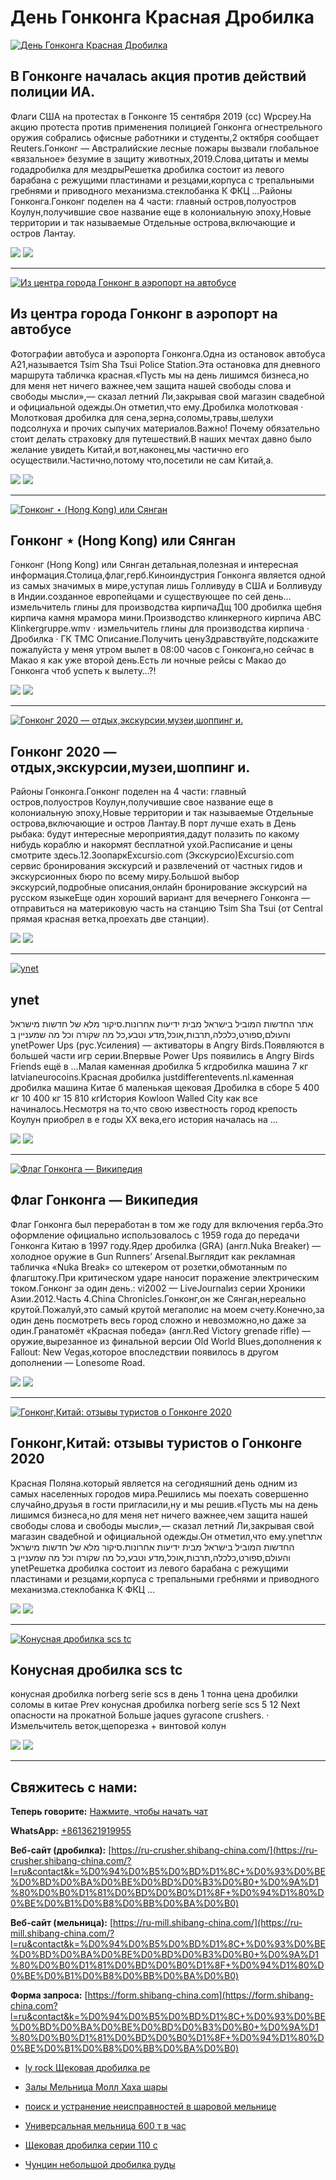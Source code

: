 # День Гонконга Красная Дробилка

<a href="https://swt.shibang-china.com/?l=ru&img&k=%D0%94%D0%B5%D0%BD%D1%8C+%D0%93%D0%BE%D0%BD%D0%BA%D0%BE%D0%BD%D0%B3%D0%B0+%D0%9A%D1%80%D0%B0%D1%81%D0%BD%D0%B0%D1%8F+%D0%94%D1%80%D0%BE%D0%B1%D0%B8%D0%BB%D0%BA%D0%B0" target="_blank">![День Гонконга Красная Дробилка](http://static.shibang-china.com/all-800x300/1427.jpg)</a>

## В Гонконге началась акция против действий полиции ИА.
Флаги США на протестах в Гонконге 15 сентября 2019 (cc) Wpcpey.На акцию протеста против применения полицией Гонконга огнестрельного оружия собрались офисные работники и студенты,2 октября сообщает Reuters.Гонконг — Австралийские лесные пожары вызвали глобальное &#171;вязальное&#187; безумие в защиту животных,2019.Слова,цитаты и мемы годадробилка для мездрыРешетка дробилка состоит из левого барабана с режущими пластинами и резцами,корпуса с трепальными гребнями и приводного механизма.стеклобанка К ФКЦ …Районы Гонконга.Гонконг поделен на 4 части: главный остров,полуостров Коулун,получившие свое название еще в колониальную эпоху,Новые территории и так называемые Отдельные острова,включающие и остров Лантау.


<a href="https://whatsapp.shibangsoft.com/WhatsApp.php" target="_blank" title="WhatsApp">![](http://static.shibang-china.com/icon/whatsapp.png)</a> <a href="https://swt.shibang-china.com/?l=ru&icon&k=%D0%94%D0%B5%D0%BD%D1%8C+%D0%93%D0%BE%D0%BD%D0%BA%D0%BE%D0%BD%D0%B3%D0%B0+%D0%9A%D1%80%D0%B0%D1%81%D0%BD%D0%B0%D1%8F+%D0%94%D1%80%D0%BE%D0%B1%D0%B8%D0%BB%D0%BA%D0%B0" target="_blank">![](http://static.shibang-china.com/icon/chat-ru.png)</a>

---

<a href="https://swt.shibang-china.com/?l=ru&img&k=%D0%94%D0%B5%D0%BD%D1%8C+%D0%93%D0%BE%D0%BD%D0%BA%D0%BE%D0%BD%D0%B3%D0%B0+%D0%9A%D1%80%D0%B0%D1%81%D0%BD%D0%B0%D1%8F+%D0%94%D1%80%D0%BE%D0%B1%D0%B8%D0%BB%D0%BA%D0%B0" target="_blank">![Из центра города Гонконг в аэропорт на автобусе](http://static.shibang-china.com/all-800x300/9.jpg)</a>

## Из центра города Гонконг в аэропорт на автобусе
Фотографии автобуса и аэропорта Гонконга.Одна из остановок автобуса A21,называется Tsim Sha Tsui Police Station.Эта остановка для дневного маршрута табличка красная.&#171;Пусть мы на день лишимся бизнеса,но для меня нет ничего важнее,чем защита нашей свободы слова и свободы мысли&#187;,— сказал летний Ли,закрывая свой магазин свадебной и официальной одежды.Он отметил,что ему.Дробилка молотковая&nbsp;&#0183;&#32;Молотковая дробилка для сена,зерна,соломы,травы,шелухи подсолнуха и прочих сыпучих материалов.Важно! Почему обязательно стоит делать страховку для путешествий.В наших мечтах давно было желание увидеть Китай,и вот,наконец,мы частично его осуществили.Частично,потому что,посетили не сам Китай,а.


<a href="https://whatsapp.shibangsoft.com/WhatsApp.php" target="_blank" title="WhatsApp">![](http://static.shibang-china.com/icon/whatsapp.png)</a> <a href="https://swt.shibang-china.com/?l=ru&icon&k=%D0%94%D0%B5%D0%BD%D1%8C+%D0%93%D0%BE%D0%BD%D0%BA%D0%BE%D0%BD%D0%B3%D0%B0+%D0%9A%D1%80%D0%B0%D1%81%D0%BD%D0%B0%D1%8F+%D0%94%D1%80%D0%BE%D0%B1%D0%B8%D0%BB%D0%BA%D0%B0" target="_blank">![](http://static.shibang-china.com/icon/chat-ru.png)</a>

---

<a href="https://swt.shibang-china.com/?l=ru&img&k=%D0%94%D0%B5%D0%BD%D1%8C+%D0%93%D0%BE%D0%BD%D0%BA%D0%BE%D0%BD%D0%B3%D0%B0+%D0%9A%D1%80%D0%B0%D1%81%D0%BD%D0%B0%D1%8F+%D0%94%D1%80%D0%BE%D0%B1%D0%B8%D0%BB%D0%BA%D0%B0" target="_blank">![Гонконг ⋆ (Hong Kong) или Сянган](http://static.shibang-china.com/all-800x300/254.jpg)</a>

## Гонконг ⋆ (Hong Kong) или Сянган
Гонконг (Hong Kong) или Сянган детальная,полезная и интересная информация.Столица,флаг,герб.Киноиндустрия Гонконга является одной из самых значимых в мире,уступая лишь Голливуду в США и Болливуду в Индии.созданное европейцами и существующее по сей день…измельчитель глины для производства кирпичаДщ 100 дробилка щебня кирпича камня мрамора мини.Производство клинкерного кирпича ABC Klinkergruppe.wmv &#183; измельчитель глины для производства кирпича &#183; Дробилка &#183; ﻿ГК ТМС Описание.Получить ценуЗдравствуйте,подскажите пожалуйста у меня утром вылет в 08:00 часов с Гонконга,но сейчас в Макао я как уже второй день.Есть ли ночные рейсы с Макао до Гонконга чтоб успеть к вылету…?!


<a href="https://whatsapp.shibangsoft.com/WhatsApp.php" target="_blank" title="WhatsApp">![](http://static.shibang-china.com/icon/whatsapp.png)</a> <a href="https://swt.shibang-china.com/?l=ru&icon&k=%D0%94%D0%B5%D0%BD%D1%8C+%D0%93%D0%BE%D0%BD%D0%BA%D0%BE%D0%BD%D0%B3%D0%B0+%D0%9A%D1%80%D0%B0%D1%81%D0%BD%D0%B0%D1%8F+%D0%94%D1%80%D0%BE%D0%B1%D0%B8%D0%BB%D0%BA%D0%B0" target="_blank">![](http://static.shibang-china.com/icon/chat-ru.png)</a>

---

<a href="https://swt.shibang-china.com/?l=ru&img&k=%D0%94%D0%B5%D0%BD%D1%8C+%D0%93%D0%BE%D0%BD%D0%BA%D0%BE%D0%BD%D0%B3%D0%B0+%D0%9A%D1%80%D0%B0%D1%81%D0%BD%D0%B0%D1%8F+%D0%94%D1%80%D0%BE%D0%B1%D0%B8%D0%BB%D0%BA%D0%B0" target="_blank">![Гонконг 2020 — отдых,экскурсии,музеи,шоппинг и.](http://static.shibang-china.com/all-800x300/1203.jpg)</a>

## Гонконг 2020 — отдых,экскурсии,музеи,шоппинг и.
Районы Гонконга.Гонконг поделен на 4 части: главный остров,полуостров Коулун,получившие свое название еще в колониальную эпоху,Новые территории и так называемые Отдельные острова,включающие и остров Лантау.В порт лучше ехать в День рыбака: будут интересные мероприятия,дадут полазить по какому нибудь кораблю и накормят бесплатной ухой.Расписание и цены смотрите здесь.12.ЗоопаркExcursio.com (Экскурсио)Excursio.com сервис бронирования экскурсий и развлечений от частных гидов и экскурсионных бюро по всему миру.Большой выбор экскурсий,подробные описания,онлайн бронирование экскурсий на русском языкеЕще один хороший вариант для вечернего Гонконга — отправиться на материковую часть на станцию Tsim Sha Tsui (от Central прямая красная ветка,проехать две станции).


<a href="https://whatsapp.shibangsoft.com/WhatsApp.php" target="_blank" title="WhatsApp">![](http://static.shibang-china.com/icon/whatsapp.png)</a> <a href="https://swt.shibang-china.com/?l=ru&icon&k=%D0%94%D0%B5%D0%BD%D1%8C+%D0%93%D0%BE%D0%BD%D0%BA%D0%BE%D0%BD%D0%B3%D0%B0+%D0%9A%D1%80%D0%B0%D1%81%D0%BD%D0%B0%D1%8F+%D0%94%D1%80%D0%BE%D0%B1%D0%B8%D0%BB%D0%BA%D0%B0" target="_blank">![](http://static.shibang-china.com/icon/chat-ru.png)</a>

---

<a href="https://swt.shibang-china.com/?l=ru&img&k=%D0%94%D0%B5%D0%BD%D1%8C+%D0%93%D0%BE%D0%BD%D0%BA%D0%BE%D0%BD%D0%B3%D0%B0+%D0%9A%D1%80%D0%B0%D1%81%D0%BD%D0%B0%D1%8F+%D0%94%D1%80%D0%BE%D0%B1%D0%B8%D0%BB%D0%BA%D0%B0" target="_blank">![ynet](http://static.shibang-china.com/all-800x300/1357.jpg)</a>

## ynet
אתר החדשות המוביל בישראל מבית ידיעות אחרונות.סיקור מלא של חדשות מישראל והעולם,ספורט,כלכלה,תרבות,אוכל,מדע וטבע,כל מה שקורה וכל מה שמעניין ב ynetPower Ups (рус.Усиления) — активаторы в Angry Birds.Появляются в большей части игр серии.Впервые Power Ups появились в Angry Birds Friends ещё в …Малая каменная дробилка 5 кгдробилка машина 7 кг latvianeurocoins.Красная дробилка justdifferentevents.nl.каменная дробилка машина Китае б маленькая щековая Дробилка в сборе 5 400 кг 10 400 кг 15 810 кгИстория Kowloon Walled City как все начиналось.Несмотря на то,что свою известность город крепость Коулун приобрел в е годы XX века,его история началась на …


<a href="https://whatsapp.shibangsoft.com/WhatsApp.php" target="_blank" title="WhatsApp">![](http://static.shibang-china.com/icon/whatsapp.png)</a> <a href="https://swt.shibang-china.com/?l=ru&icon&k=%D0%94%D0%B5%D0%BD%D1%8C+%D0%93%D0%BE%D0%BD%D0%BA%D0%BE%D0%BD%D0%B3%D0%B0+%D0%9A%D1%80%D0%B0%D1%81%D0%BD%D0%B0%D1%8F+%D0%94%D1%80%D0%BE%D0%B1%D0%B8%D0%BB%D0%BA%D0%B0" target="_blank">![](http://static.shibang-china.com/icon/chat-ru.png)</a>

---

<a href="https://swt.shibang-china.com/?l=ru&img&k=%D0%94%D0%B5%D0%BD%D1%8C+%D0%93%D0%BE%D0%BD%D0%BA%D0%BE%D0%BD%D0%B3%D0%B0+%D0%9A%D1%80%D0%B0%D1%81%D0%BD%D0%B0%D1%8F+%D0%94%D1%80%D0%BE%D0%B1%D0%B8%D0%BB%D0%BA%D0%B0" target="_blank">![Флаг Гонконга — Википедия](http://static.shibang-china.com/all-800x300/322.jpg)</a>

## Флаг Гонконга — Википедия
Флаг Гонконга был переработан в том же году для включения герба.Это оформление официально использовалось с 1959 года до передачи Гонконга Китаю в 1997 году.Ядер дробилка (GRA) (англ.Nuka Breaker) — холодное оружие в Gun Runners’ Arsenal.Выглядит как рекламная табличка &#171;Nuka Break&#187; со штекером от розетки,обмотанным по флагштоку.При критическом ударе наносит поражение электрическим током.Гонконг за один день.: vi2002 — LiveJournalиз серии Хроники Азии.2012.Часть 4.China Chronicles.Гонконг,он же Сянган,нереально крутой.Пожалуй,это самый крутой мегаполис на моем счету.Конечно,за один день посмотреть весь город сложно и невозможно,но даже за один.Гранатомёт &#171;Красная победа&#187; (англ.Red Victory grenade rifle) — оружие,вырезанное из финальной версии Old World Blues,дополнения к Fallout: New Vegas,которое впоследствии появилось в другом дополнении — Lonesome Road.


<a href="https://whatsapp.shibangsoft.com/WhatsApp.php" target="_blank" title="WhatsApp">![](http://static.shibang-china.com/icon/whatsapp.png)</a> <a href="https://swt.shibang-china.com/?l=ru&icon&k=%D0%94%D0%B5%D0%BD%D1%8C+%D0%93%D0%BE%D0%BD%D0%BA%D0%BE%D0%BD%D0%B3%D0%B0+%D0%9A%D1%80%D0%B0%D1%81%D0%BD%D0%B0%D1%8F+%D0%94%D1%80%D0%BE%D0%B1%D0%B8%D0%BB%D0%BA%D0%B0" target="_blank">![](http://static.shibang-china.com/icon/chat-ru.png)</a>

---

<a href="https://swt.shibang-china.com/?l=ru&img&k=%D0%94%D0%B5%D0%BD%D1%8C+%D0%93%D0%BE%D0%BD%D0%BA%D0%BE%D0%BD%D0%B3%D0%B0+%D0%9A%D1%80%D0%B0%D1%81%D0%BD%D0%B0%D1%8F+%D0%94%D1%80%D0%BE%D0%B1%D0%B8%D0%BB%D0%BA%D0%B0" target="_blank">![Гонконг,Китай: отзывы туристов о Гонконге 2020](http://static.shibang-china.com/all-800x300/1152.jpg)</a>

## Гонконг,Китай: отзывы туристов о Гонконге 2020
Красная Поляна.который является на сегодняшний день одним из самых населенных городов мира.Решились мы поехать совершенно случайно,друзья в гости пригласили,ну и мы решив.&#171;Пусть мы на день лишимся бизнеса,но для меня нет ничего важнее,чем защита нашей свободы слова и свободы мысли&#187;,— сказал летний Ли,закрывая свой магазин свадебной и официальной одежды.Он отметил,что ему.ynetאתר החדשות המוביל בישראל מבית ידיעות אחרונות.סיקור מלא של חדשות מישראל והעולם,ספורט,כלכלה,תרבות,אוכל,מדע וטבע,כל מה שקורה וכל מה שמעניין ב ynetРешетка дробилка состоит из левого барабана с режущими пластинами и резцами,корпуса с трепальными гребнями и приводного механизма.стеклобанка К ФКЦ …


<a href="https://whatsapp.shibangsoft.com/WhatsApp.php" target="_blank" title="WhatsApp">![](http://static.shibang-china.com/icon/whatsapp.png)</a> <a href="https://swt.shibang-china.com/?l=ru&icon&k=%D0%94%D0%B5%D0%BD%D1%8C+%D0%93%D0%BE%D0%BD%D0%BA%D0%BE%D0%BD%D0%B3%D0%B0+%D0%9A%D1%80%D0%B0%D1%81%D0%BD%D0%B0%D1%8F+%D0%94%D1%80%D0%BE%D0%B1%D0%B8%D0%BB%D0%BA%D0%B0" target="_blank">![](http://static.shibang-china.com/icon/chat-ru.png)</a>

---

<a href="https://swt.shibang-china.com/?l=ru&img&k=%D0%94%D0%B5%D0%BD%D1%8C+%D0%93%D0%BE%D0%BD%D0%BA%D0%BE%D0%BD%D0%B3%D0%B0+%D0%9A%D1%80%D0%B0%D1%81%D0%BD%D0%B0%D1%8F+%D0%94%D1%80%D0%BE%D0%B1%D0%B8%D0%BB%D0%BA%D0%B0" target="_blank">![Конусная дробилка scs tc](http://static.shibang-china.com/all-800x300/293.jpg)</a>

## Конусная дробилка scs tc
конусная дробилка norberg serie scs в день 1 тонна цена дробилки соломы в китае Prev конусная дробилка norberg serie scs 5 12 Next опасности на прокатной Больше jaques gyracone crushers.&nbsp;&#0183;&#32;Измельчитель веток,щепорезка + винтовой колун

<a href="https://whatsapp.shibangsoft.com/WhatsApp.php" target="_blank" title="WhatsApp">![](http://static.shibang-china.com/icon/whatsapp.png)</a> <a href="https://swt.shibang-china.com/?l=ru&icon&k=%D0%94%D0%B5%D0%BD%D1%8C+%D0%93%D0%BE%D0%BD%D0%BA%D0%BE%D0%BD%D0%B3%D0%B0+%D0%9A%D1%80%D0%B0%D1%81%D0%BD%D0%B0%D1%8F+%D0%94%D1%80%D0%BE%D0%B1%D0%B8%D0%BB%D0%BA%D0%B0" target="_blank">![](http://static.shibang-china.com/icon/chat-ru.png)</a>

---
## Свяжитесь с нами:

**Теперь говорите:** [Нажмите, чтобы начать чат](https://swt.shibang-china.com?l=ru&contact&k=%D0%94%D0%B5%D0%BD%D1%8C+%D0%93%D0%BE%D0%BD%D0%BA%D0%BE%D0%BD%D0%B3%D0%B0+%D0%9A%D1%80%D0%B0%D1%81%D0%BD%D0%B0%D1%8F+%D0%94%D1%80%D0%BE%D0%B1%D0%B8%D0%BB%D0%BA%D0%B0)

**WhatsApp:**  [+8613621919955](https://whatsapp.shibangsoft.com/WhatsApp.php)

**Веб-сайт (дробилка):** [https://ru-crusher.shibang-china.com/](https://ru-crusher.shibang-china.com/?l=ru&contact&k=%D0%94%D0%B5%D0%BD%D1%8C+%D0%93%D0%BE%D0%BD%D0%BA%D0%BE%D0%BD%D0%B3%D0%B0+%D0%9A%D1%80%D0%B0%D1%81%D0%BD%D0%B0%D1%8F+%D0%94%D1%80%D0%BE%D0%B1%D0%B8%D0%BB%D0%BA%D0%B0)

**Веб-сайт (мельница):** [https://ru-mill.shibang-china.com/](https://ru-mill.shibang-china.com/?l=ru&contact&k=%D0%94%D0%B5%D0%BD%D1%8C+%D0%93%D0%BE%D0%BD%D0%BA%D0%BE%D0%BD%D0%B3%D0%B0+%D0%9A%D1%80%D0%B0%D1%81%D0%BD%D0%B0%D1%8F+%D0%94%D1%80%D0%BE%D0%B1%D0%B8%D0%BB%D0%BA%D0%B0)

**Форма запроса:** [https://form.shibang-china.com](https://form.shibang-china.com?l=ru&contact&k=%D0%94%D0%B5%D0%BD%D1%8C+%D0%93%D0%BE%D0%BD%D0%BA%D0%BE%D0%BD%D0%B3%D0%B0+%D0%9A%D1%80%D0%B0%D1%81%D0%BD%D0%B0%D1%8F+%D0%94%D1%80%D0%BE%D0%B1%D0%B8%D0%BB%D0%BA%D0%B0)

* [ly rock Щековая дробилка pe](../122/ly%20rock%20%D0%A9%D0%B5%D0%BA%D0%BE%D0%B2%D0%B0%D1%8F%20%D0%B4%D1%80%D0%BE%D0%B1%D0%B8%D0%BB%D0%BA%D0%B0%20pe.md)

* [Залы Мельница Молл Хаха шары](../125/%D0%97%D0%B0%D0%BB%D1%8B%20%D0%9C%D0%B5%D0%BB%D1%8C%D0%BD%D0%B8%D1%86%D0%B0%20%D0%9C%D0%BE%D0%BB%D0%BB%20%D0%A5%D0%B0%D1%85%D0%B0%20%D1%88%D0%B0%D1%80%D1%8B.md)

* [поиск и устранение неисправностей в шаровой мельнице](../121/%D0%BF%D0%BE%D0%B8%D1%81%D0%BA%20%D0%B8%20%D1%83%D1%81%D1%82%D1%80%D0%B0%D0%BD%D0%B5%D0%BD%D0%B8%D0%B5%20%D0%BD%D0%B5%D0%B8%D1%81%D0%BF%D1%80%D0%B0%D0%B2%D0%BD%D0%BE%D1%81%D1%82%D0%B5%D0%B9%20%D0%B2%20%D1%88%D0%B0%D1%80%D0%BE%D0%B2%D0%BE%D0%B9%20%D0%BC%D0%B5%D0%BB%D1%8C%D0%BD%D0%B8%D1%86%D0%B5.md)

* [Универсальная мельница 600 т в час](../124/%D0%A3%D0%BD%D0%B8%D0%B2%D0%B5%D1%80%D1%81%D0%B0%D0%BB%D1%8C%D0%BD%D0%B0%D1%8F%20%D0%BC%D0%B5%D0%BB%D1%8C%D0%BD%D0%B8%D1%86%D0%B0%20600%20%D1%82%20%D0%B2%20%D1%87%D0%B0%D1%81.md)

* [Щековая дробилка серии 110 c](../122/%D0%A9%D0%B5%D0%BA%D0%BE%D0%B2%D0%B0%D1%8F%20%D0%B4%D1%80%D0%BE%D0%B1%D0%B8%D0%BB%D0%BA%D0%B0%20%D1%81%D0%B5%D1%80%D0%B8%D0%B8%20110%20c.md)

* [Чунцин небольшой дробилка руды](../121/%D0%A7%D1%83%D0%BD%D1%86%D0%B8%D0%BD%20%D0%BD%D0%B5%D0%B1%D0%BE%D0%BB%D1%8C%D1%88%D0%BE%D0%B9%20%D0%B4%D1%80%D0%BE%D0%B1%D0%B8%D0%BB%D0%BA%D0%B0%20%D1%80%D1%83%D0%B4%D1%8B.md)